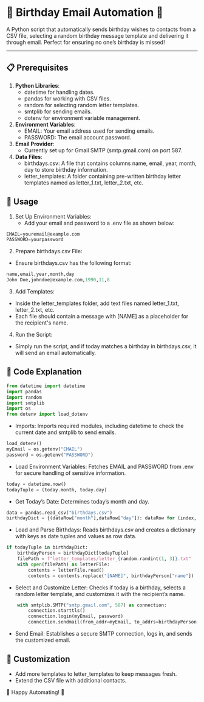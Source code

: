 # 🎉 Birthday Email Automation 🎉

A Python script that automatically sends birthday wishes to contacts from a CSV file, selecting a random birthday message template and delivering it through email. Perfect for ensuring no one’s birthday is missed!

--- 
## 📋 Prerequisites
1. **Python Libraries**:
   - datetime for handling dates.
   - pandas for working with CSV files.
   - random for selecting random letter templates.
   - smtplib for sending emails.
   - dotenv for environment variable management.
2. **Environment Variables**:
   - EMAIL: Your email address used for sending emails.
   - PASSWORD: The email account password.
3. **Email Provider**:
   - Currently set up for Gmail SMTP (smtp.gmail.com) on port 587.
4. **Data Files**:
   - birthdays.csv: A file that contains columns name, email, year, month, day to store birthday information.
   - letter_templates: A folder containing pre-written birthday letter templates named as letter_1.txt, letter_2.txt, etc.

## 🚀 Usage
1. Set Up Environment Variables:
   - Add your email and password to a .env file as shown below:
  ```python
  EMAIL=youremail@example.com
  PASSWORD=yourpassword
  ```
2. Prepare birthdays.csv File:
  - Ensure birthdays.csv has the following format:
  ```python
  name,email,year,month,day
  John Doe,johndoe@example.com,1990,11,8
  ```
3. Add Templates:
- Inside the letter_templates folder, add text files named letter_1.txt, letter_2.txt, etc.
- Each file should contain a message with [NAME] as a placeholder for the recipient's name.
4. Run the Script:
- Simply run the script, and if today matches a birthday in birthdays.csv, it will send an email automatically.

## 📝 Code Explanation
```python
from datetime import datetime
import pandas
import random
import smtplib
import os
from dotenv import load_dotenv
```
- Imports: Imports required modules, including datetime to check the current date and smtplib to send emails.
```python
load_dotenv()
myEmail = os.getenv("EMAIL")
password = os.getenv("PASSWORD")
```
- Load Environment Variables: Fetches EMAIL and PASSWORD from .env for secure handling of sensitive information.
```python
today = datetime.now()
todayTuple = (today.month, today.day)
```
- Get Today’s Date: Determines today’s month and day.
```python
data = pandas.read_csv("birthdays.csv")
birthdayDict = {(dataRow["month"],dataRow["day"]): dataRow for (index, dataRow) in data.iterrows()}
```
- Load and Parse Birthdays: Reads birthdays.csv and creates a dictionary with keys as date tuples and values as row data.
```python
if todayTuple in birthdayDict:
    birthdayPerson = birthdayDict[todayTuple]
    filePath = f"letter_templates/letter_{random.randint(1, 3)}.txt"
    with open(filePath) as letterFile:
        contents = letterFile.read()
        contents = contents.replace("[NAME]", birthdayPerson["name"])
```
- Select and Customize Letter: Checks if today is a birthday, selects a random letter template, and customizes it with the recipient’s name.
```python
    with smtplib.SMTP("smtp.gmail.com", 587) as connection:
        connection.starttls()
        connection.login(myEmail, password)
        connection.sendmail(from_addr=myEmail, to_addrs=birthdayPerson["email"], msg=f"Subject:Happy Birthday!\n\n{contents}")
```
- Send Email: Establishes a secure SMTP connection, logs in, and sends the customized email.

## 🎨 Customization
- Add more templates to letter_templates to keep messages fresh.
- Extend the CSV file with additional contacts.



🎉 Happy Automating! 🎉
